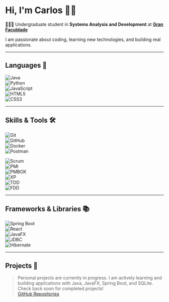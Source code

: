 # Hi, I'm Carlos 👋🏻  

👨🏻‍🎓 Undergraduate student in **Systems Analysis and Development** at **[Gran Faculdade](https://faculdade.grancursosonline.com.br)**  

I am passionate about coding, learning new technologies, and building real applications.  

---

## Languages 📝

![Java](https://img.shields.io/badge/Java-%23ED8B00?style=for-the-badge&logo=openjdk&logoColor=white)  
![Python](https://img.shields.io/badge/Python-3670A0?style=for-the-badge&logo=python&logoColor=ffdd54)  
![JavaScript](https://img.shields.io/badge/JavaScript-F7DF1E?style=for-the-badge&logo=javascript&logoColor=black)  
![HTML5](https://img.shields.io/badge/HTML5-E34F26?style=for-the-badge&logo=html5&logoColor=white)  
![CSS3](https://img.shields.io/badge/CSS3-1572B6?style=for-the-badge&logo=css3&logoColor=white)  

---

## Skills & Tools 🛠️

![Git](https://img.shields.io/badge/Git-F05032?style=for-the-badge&logo=git&logoColor=white)  
![GitHub](https://img.shields.io/badge/GitHub-100000?style=for-the-badge&logo=github&logoColor=white)  
![Docker](https://img.shields.io/badge/Docker-2496ED?style=for-the-badge&logo=docker&logoColor=white)  
![Postman](https://img.shields.io/badge/Postman-FF6C37?style=for-the-badge&logo=postman&logoColor=white)  

![Scrum](https://img.shields.io/badge/Scrum-009FDA?style=for-the-badge&logo=trello&logoColor=white)  
![PMI](https://img.shields.io/badge/PMI-002855?style=for-the-badge&logo=project-management&logoColor=white)  
![PMBOK](https://img.shields.io/badge/PMBOK-005A9C?style=for-the-badge&logo=bookstack&logoColor=white)  
![XP](https://img.shields.io/badge/Extreme%20Programming-6DB33F?style=for-the-badge&logo=codeforces&logoColor=white)  
![TDD](https://img.shields.io/badge/TDD-FF9900?style=for-the-badge&logo=testcafe&logoColor=white)  
![FDD](https://img.shields.io/badge/FDD-9C27B0?style=for-the-badge&logo=githubactions&logoColor=white)

---

## Frameworks & Libraries 📚

![Spring Boot](https://img.shields.io/badge/Spring-%236DB33F?style=for-the-badge&logo=spring&logoColor=white)  
![React](https://img.shields.io/badge/React-20232A?style=for-the-badge&logo=react&logoColor=61DAFB)  
![JavaFX](https://img.shields.io/badge/JavaFX-007396?style=for-the-badge)  
![JDBC](https://img.shields.io/badge/JDBC-Blue?style=for-the-badge)  
![Hibernate](https://img.shields.io/badge/Hibernate-593d91?style=for-the-badge)  


---

## Projects 🚀

> Personal projects are currently in progress. I am actively learning and building applications with Java, JavaFX, Spring Boot, and SQLite.  
> Check back soon for completed projects!  
> [GitHub Repositories](https://github.com/K4rlous?tab=repositories)
